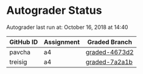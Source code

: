 # Autograder Status
Autograder last run at: October 16, 2018 at 14:40

| GitHub ID | Assignment | Graded Branch |
|-----------|------------|---------------|
| pavcha | a4 | [graded-4673d2](https://github.com/Fall2018COMP401-001/a4-pavcha/tree/graded-4673d2) | 
| treisig | a4 | [graded-7a2a1b](https://github.com/Fall2018COMP401-001/a4-treisig/tree/graded-7a2a1b) | 
